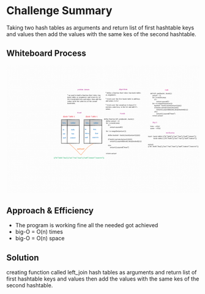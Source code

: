 # Challenge Summary
Taking two hash tables as arguments and return list of first hashtable keys and values then add the values with the same kes of the second hashtable.

## Whiteboard Process
![](../assets/left_join.png)

## Approach & Efficiency
- The program is working fine all the needed got achieved  
- big-O = O(n) times
- big-O = O(n) space


## Solution
creating function called left_join hash tables as arguments and return list of first hashtable keys and values then add the values with the same kes of the second hashtable.
